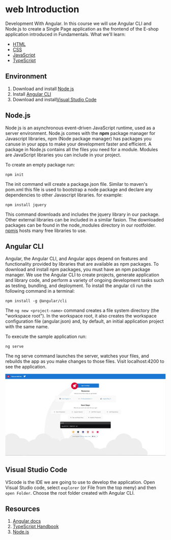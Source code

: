 # web Introduction

Development With Angular. In this course we will use Angular CLI and Node.js to create a Single Page application as the frontend of the E-shop application introduced in Fundamentals. 
What we'll learn: 
 - [HTML](https://developer.mozilla.org/en-US/docs/Learn/HTML/Introduction_to_HTML)
 - [CSS](https://developer.mozilla.org/en-US/docs/Learn/CSS/First_steps)
 - [JavaScript](https://developer.mozilla.org/en-US/docs/Web/JavaScript/A_re-introduction_to_JavaScript)
 - [TypeScript](https://www.typescriptlang.org/)

## **Environment**
   1. Download and install [Node js](https://nodejs.org/en/download/)
   2. Install [Angular CLI](https://angular.io/cli) 
   3. Download and install[Visual Studio Code](https://code.visualstudio.com/download)

## **Node.js**

Node js is an asynchronous event-driven JavaScript runtime, used as a server environment. Node.js comes with the **npm** package manager for Javascript libraries, npm (Node package manager) has packages you canuse in your apps to make your development faster and efficient. A package in Node.js contains all the files you need for a module. Modules are JavaScript libraries you can include in your project. 

To create an empty package run:

   ```
   npm init
   ```
The init command will create a package.json file. Similar to maven's pom.xml this file is used to bootstrap a node package and declare any dependencies to other Javascript libraries.
for example:
   ```
   npm install jquery
   ```
This command downloads and includes the jquery library in our package. Other external libraries can be included in a similar fasion. The downloaded packages can be found in the node_modules directory in our rootfolder. [npmjs](https://www.npmjs.com/) hosts many free libraries to use.

## **Angular CLI**
    
Angular, the Angular CLI, and Angular apps depend on features and functionality provided by libraries that are available as npm packages. To download and install npm packages, you must have an npm package manager. We use the Angular CLI to create projects, generate application and library code, and perform a variety of ongoing development tasks such as testing, bundling, and deployment.
    To install the angular cli run the following command in a terminal:
   ```
   npm install -g @angular/cli
   ```
The ```ng new <project-name>``` command creates a file system directory (the "workspace root"). In the workspace root, it also creates the workspace configuration file (angular.json) and, by default, an initial application project with the same name.

To execute the sample application run:

   ```
   ng serve
   ```
The ng serve command launches the server, watches your files, and rebuilds the app as you make changes to those files. Visit localhost:4200 to see the application.

![Sample Screen](https://github.com/cpanou/web/blob/master/AngularStarter/sources/Sample.JPG)


## **Visual Studio Code**

VScode is the IDE we are going to use to develop the application. Open Visual Studio code, select ```explorer``` (or File from the top meny) and then ```open Folder```. Choose the root folder created with Angular CLI.

## **Resources** 

1. [Angular docs](https://angular.io/docs)
2. [TypeScript Handbook](https://www.typescriptlang.org/docs/handbook/basic-types.html)
3. [Node.js](https://www.w3schools.com/nodejs/default.asp)
